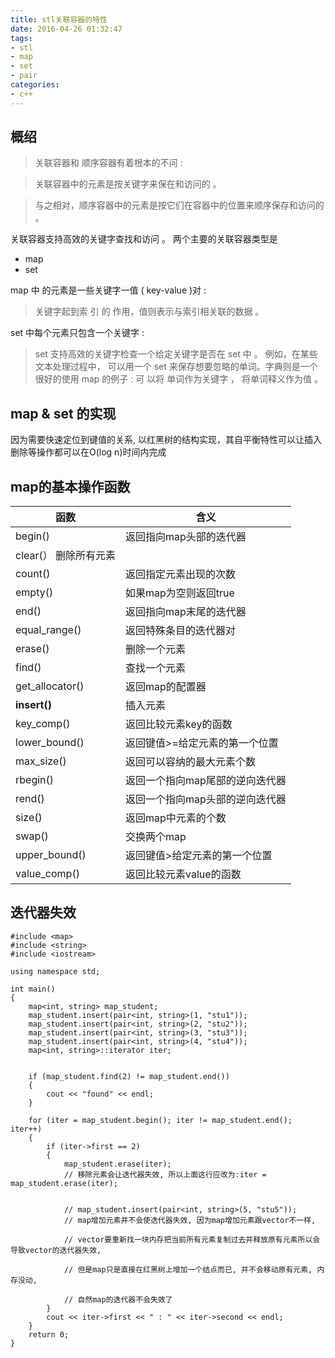 ```yaml
---
title: stl关联容器的特性
date: 2016-04-26 01:32:47
tags:
- stl
- map
- set
- pair
categories:
- c++
---
```


## 概绍

> 关联容器和 顺序容器有着根本的不问 :

> 关联容器中的元素是按关键字来保在和访问的 。

> 与之相对，顺序容器中的元素是按它们在容器中的位置来顺序保存和访问的 。

关联容器支持高效的关键字查找和访问 。 两个主要的关联容器类型是 

- map 
- set

map 中 的元素是一些关键字一值 ( key-value )对 : 

 > 关键字起到索 引 的
作用，值则表示与索引相关联的数据 。 

set 中每个元素只包含一个关键字 :

> set 支持高效的关键字检查一个给定关键字是否在 set 中 。 例如，在某些文本处理过程中，
可以用一个 set 来保存想要忽略的单词。字典则是一个很好的使用 map 的例子 : 可 以将
单词作为关键字 ， 将单词释义作为值 。

<!-- more -->

## **map & set 的实现**

因为需要快速定位到键值的关系, 以红黑树的结构实现，其自平衡特性可以让插入删除等操作都可以在O(log n)时间内完成



## map的基本操作函数

| 函数 | 含义
| --- | ---- |
|begin() | 返回指向map头部的迭代器
|clear(） 删除所有元素
|count() | 返回指定元素出现的次数
|empty() | 如果map为空则返回true
|end() | 返回指向map末尾的迭代器
|equal_range() | 返回特殊条目的迭代器对
|erase() | 删除一个元素
|find() | 查找一个元素
|get_allocator() | 返回map的配置器
|**insert()** | 插入元素
|key_comp() | 返回比较元素key的函数
|lower_bound() | 返回键值>=给定元素的第一个位置
|max_size() | 返回可以容纳的最大元素个数
|rbegin() | 返回一个指向map尾部的逆向迭代器
|rend() | 返回一个指向map头部的逆向迭代器
|size() | 返回map中元素的个数
|swap() | 交换两个map
|upper_bound() | 返回键值>给定元素的第一个位置
|value_comp() | 返回比较元素value的函数

## 迭代器失效

```
#include <map>
#include <string>
#include <iostream>

using namespace std;

int main()
{
	map<int, string> map_student;
	map_student.insert(pair<int, string>(1, "stu1"));
	map_student.insert(pair<int, string>(2, "stu2"));
	map_student.insert(pair<int, string>(3, "stu3"));
	map_student.insert(pair<int, string>(4, "stu4"));
	map<int, string>::iterator iter;


	if (map_student.find(2) != map_student.end())
	{
		cout << "found" << endl;
	}

	for (iter = map_student.begin(); iter != map_student.end(); iter++)
	{
		if (iter->first == 2)
		{
			map_student.erase(iter); 
			// 移除元素会让迭代器失效, 所以上面这行应改为:iter = map_student.erase(iter);


			// map_student.insert(pair<int, string>(5, "stu5")); 
			// map增加元素并不会使迭代器失效, 因为map增加元素跟vector不一样, 

			// vector要重新找一块内存把当前所有元素复制过去并释放原有元素所以会导致vector的迭代器失效, 

			// 但是map只是直接在红黑树上增加一个结点而已, 并不会移动原有元素, 内存没动, 

			// 自然map的迭代器不会失效了
		}
		cout << iter->first << " : " << iter->second << endl;
	}
	return 0;
}
```